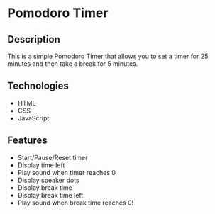 # Pomodoro Timer

## Description

This is a simple Pomodoro Timer that allows you to set a timer for 25 minutes and then take a break for 5 minutes.      

## Technologies

- HTML
- CSS
- JavaScript

## Features

- Start/Pause/Reset timer
- Display time left
- Play sound when timer reaches 0
- Display speaker dots
- Display break time
- Display break time left
- Play sound when break time reaches 0!

